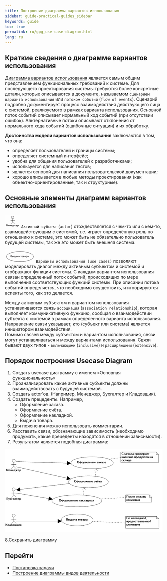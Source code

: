 ```yaml
---
title: Построение диаграммы вариантов использования
sidebar: guide-practical-guides_sidebar
keywords: guide
toc: true
permalink: ru/gpg_use-case-diagram.html
lang: ru
---
```


## Краткие сведения о диаграмме вариантов использования

[Диаграмма вариантов использования](fd_use-case-diagram.html) является самым общим представлением функциональных требований к системе. Для последующего проектирования системы требуются более конкретные детали, которые описываются в документе, называемом `сценарием варианта использования` или `потоком событий` (`flow of events`). Сценарий подробно документирует процесс взаимодействия действующего лица с системой, реализуемого в рамках варианта использования. Основной поток событий описывает нормальный ход событий (при отсутствии ошибок). Альтернативные потоки описывают отклонения от нормального хода событий (ошибочные ситуации) и их обработку.

__Достоинства модели вариантов использования__ заключаются в том, что она:

* определяет пользователей и границы системы;
* определяет системный интерфейс;
* удобна для общения пользователей с разработчиками;
* используется для написания тестов;
* является основой для написания пользовательской документации;
* хорошо вписывается в любые методы проектирования (как объектно-ориентированные, так и структурные).

## Основные элементы диаграмм вариантов использования

![](/images/pages/guides/flexberry-designer/actor.png) `Активный субъект` (`actor`) отождествляется с чем-то или с кем-то, взаимодействующим с системой, т.е. играет определённую роль по отношению к системе, это может быть не обязательно пользователь будущей системы, так же это может быть внешняя система.

![](/images/pages/guides/flexberry-designer/use-cases.png) `Варианты использования (use cases)` позволяют моделировать диалог между активным субъектом и системой и отображают функции системы. С каждым вариантом использования связан определенный поток событий, происходящих по мере выполнения соответствующих функций системы. При описании потока событий определяется, что необходимо осуществить, и игнорируются аспекты того, как это делается.

Между активным субъектом и вариантом использования устанавливаются связь `ассоциация` (`association relationship`), которая выполняет коммуникативную функцию, сообщая о взаимодействии субъекта с системой в рамках определенного варианта использования. Направление связи указывает, кто (субъект или система) является инициатором взаимодействия.  
Помимо связей между субъектом и вариантом использования, связи могут устанавливаться и между вариантами использования. Связи бывают двух типов - `включающими` (`inclusive`) и `расширяющими` (`extensive`).

## Порядок построения Usecase Diagram

1.	Создать usecase диаграмму с именем «Основная функциональность»
2.	Проанализировать какие активные субъекты должны взаимодействовать с будущей системой.
3.	Создать actor’ов. (Например, Менеджер, Бухгалтер и Кладовщик).
4.	Создать прецеденты. Например,
    * Оформление заказа.
    * Оформление счёта.
    * Оформление накладной.
    * Выдача товара.
5.	Для пояснения можно использовать комментарии.
6.	Расставить связи, обозначающие зависимость (необходимо продумать, какие прецеденты находятся в отношении зависимости).
7.	Результатом является подобная диаграмма:

![](/images/pages/guides/flexberry-designer/use-case-diagram.png)

8.Сохранить диаграмму

## Перейти

* [Постановка задачи](gpg_formulation-problem.html) <i class="fa fa-arrow-left" aria-hidden="true"></i>
* [Построение диаграммы видов деятельности](gpg_activity-diagram.html) <i class="fa fa-arrow-right" aria-hidden="true"></i>

